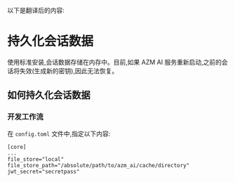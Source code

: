 以下是翻译后的内容:

# 持久化会话数据

使用标准安装,会话数据存储在内存中。目前,如果 AZM AI 服务重新启动,之前的会话将失效(生成新的密钥),因此无法恢复。

## 如何持久化会话数据

### 开发工作流
在 `config.toml` 文件中,指定以下内容:
```
[core]
...
file_store="local"
file_store_path="/absolute/path/to/azm_ai/cache/directory"
jwt_secret="secretpass"
```

